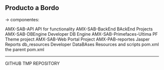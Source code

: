 Producto a Bordo
-----------------

-> componentes: 

AMX-SAB-API			API for functionality
AMX-SAB-BackEnd			BAckEnd Projects
AMX-SAB-DBEngine		Developer DB Engine
AMX-SAB-Primefaces-Ultima	PF Theme project
AMX-SAB-Web			Portal Project
AMX-PAB-reportes		Jasper Reports
db_resources			Developer DataBAses Resources and scripts
pom.xml				the parent pom.xml

-----------------

GITHUB TMP REPOSITORY
